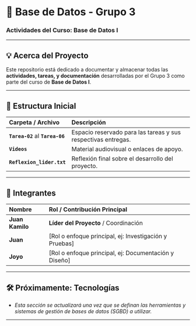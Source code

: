 # 💾 Base de Datos - Grupo 3

### Actividades del Curso: Base de Datos I

---

## 💡 Acerca del Proyecto

Este repositorio está dedicado a documentar y almacenar todas las **actividades, tareas, y documentación** desarrolladas por el Grupo 3 como parte del curso de **Base de Datos I**.

---

## 📂 Estructura Inicial

| Carpeta / Archivo | Descripción |
| :--- | :--- |
| **`Tarea-02`** al **`Tarea-06`** | Espacio reservado para las tareas y sus respectivas entregas. |
| **`Videos`** | Material audiovisual o enlaces de apoyo. |
| **`Reflexion_lider.txt`** | Reflexión final sobre el desarrollo del proyecto. |

---

## 👥 Integrantes

| Nombre | Rol / Contribución Principal |
| :--- | :--- |
| **Juan Kamilo** | **Líder del Proyecto** / Coordinación |
| **Juan** | [Rol o enfoque principal, ej: Investigación y Pruebas]|
| **Joyo** | [Rol o enfoque principal, ej: Documentación y Diseño] |

---

## 🛠️ Próximamente: Tecnologías

* *Esta sección se actualizará una vez que se definan las herramientas y sistemas de gestión de bases de datos (SGBD) a utilizar.*

---
